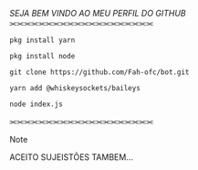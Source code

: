 _SEJA BEM VINDO AO MEU PERFIL DO GITHUB_
⫘⫘⫘⫘⫘⫘⫘⫘⫘⫘⫘⫘⫘⫘⫘⫘⫘⫘⫘⫘

`pkg install yarn`

`pkg install node`

`git clone https://github.com/Fah-ofc/bot.git`

`yarn add @whiskeysockets/baileys`

`node index.js`

⫘⫘⫘⫘⫘⫘⫘⫘⫘⫘⫘⫘⫘⫘⫘⫘⫘⫘⫘⫘
> [!NOTE]
> ACEITO SUJEISTÕES TAMBEM...
